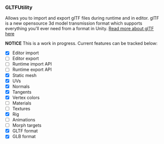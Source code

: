 ### GLTFUtility
Allows you to import and export glTF files during runtime and in editor.
glTF is a new opensource 3d model transmission format which supports everything you'll ever need from a format in Unity.
[Read more about glTF here](https://www.khronos.org/gltf/)

**NOTICE** This is a work in progress. Current features can be tracked below:

- [x] Editor import
- [ ] Editor export
- [ ] Runtime import API
- [ ] Runtime export API
- [x] Static mesh
- [x] UVs
- [x] Normals
- [x] Tangents
- [x] Vertex colors
- [ ] Materials
- [ ] Textures
- [x] Rig
- [ ] Animations
- [ ] Morph targets
- [x] GLTF format
- [x] GLB format
